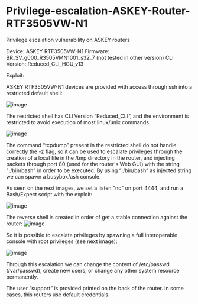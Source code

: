 # Privilege-escalation-ASKEY-Router-RTF3505VW-N1


Privilege escalation vulnerability on ASKEY routers

Device: ASKEY RTF3505VW-N1
Firmware: BR_SV_g000_R3505VMN1001_s32_7 (not tested in other version)
CLI Version: Reduced_CLI_HGU_v13

Exploit:

ASKEY RTF3505VW-N1 devices are provided with access through ssh into a restricted default shell:

![image](https://user-images.githubusercontent.com/90664730/206090394-c52e705c-d442-41d3-9188-fd7661f552df.png)

The restricted shell has CLI Version “Reduced_CLI”, and the environment is restricted to avoid execution of most linux/unix commands.

![image](https://user-images.githubusercontent.com/90664730/206090510-1b509d9b-81c6-4537-a7ea-9a5a482f2026.png)

The command “tcpdump” present in the restricted shell do not handle correctly the -z flag, so it can be used to escalate privileges through the creation of a local file in the /tmp directory in the router, and injecting packets through port 80 (used for the router's Web GUI) with the string ";/bin/bash" in order to be executed. By using “;/bin/bash” as injected string we can spawn a busybox/ash console.

As seen on the next images, we set a listen "nc" on port 4444, and run a Bash/Expect script with the exploit:

![image](https://user-images.githubusercontent.com/90664730/206090862-0c60a484-1ac4-4a50-a7cb-7e36e6eb0d9a.png)

The reverse shell is created in order of get a stable connection against the router:
![image](https://user-images.githubusercontent.com/90664730/206090678-ed4c8bed-5eb4-4b45-a9e3-3be4e07eb886.png)

So it is possible to escalate privileges by spawning a full interoperable console with root privileges (see next image):

![image](https://user-images.githubusercontent.com/90664730/206091157-2e02ba89-4b9f-4c58-85dd-0f77a2b54b8a.png)

Through this escalation we can change the content of /etc/passwd (/var/passwd), create new users, or change any other system resource permanently.

The user “support” is provided printed on the back of the router. In some cases, this routers use default credentials.
